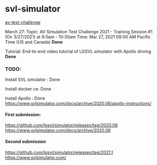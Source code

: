 # svl-simulator

[av-test-challenge](http://av-test-challenge.org)

March 27:
Topic: AV Simulation Test Challenge 2021 - Training Session #1 (On 3/27/2021) at 9:0am - 10:30am
Time: Mar 27, 2021 09:00 AM Pacific Time (US and Canada)
**Done**

Tutorial: End-to-end video tutorial of LGSVL simulator with Apollo driving
**Done**


### TODO:

Install SVL simulator : Done 

Install docker ce: Done

Install Apollo : Done
https://www.svlsimulator.com/docs/archive/2020.06/apollo-instructions/

#### First submission: 
https://github.com/lgsvl/simulator/releases/tag/2020.06
https://www.svlsimulator.com/docs/archive/2020.06







#### Second submission
https://github.com/lgsvl/simulator/releases/tag/2021.1
https://www.svlsimulator.com/

